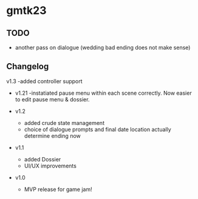 # gmtk23

## TODO

- another pass on dialogue (wedding bad ending does not make sense)

## Changelog

v1.3
	-added controller support

- v1.21
	-instatiated pause menu within each scene correctly. Now easier to edit pause menu & dossier.

- v1.2
	- added crude state management
	- choice of dialogue prompts and final date location actually determine ending now
- v1.1
	- added Dossier
	- UI/UX improvements
- v1.0
	- MVP release for game jam!
